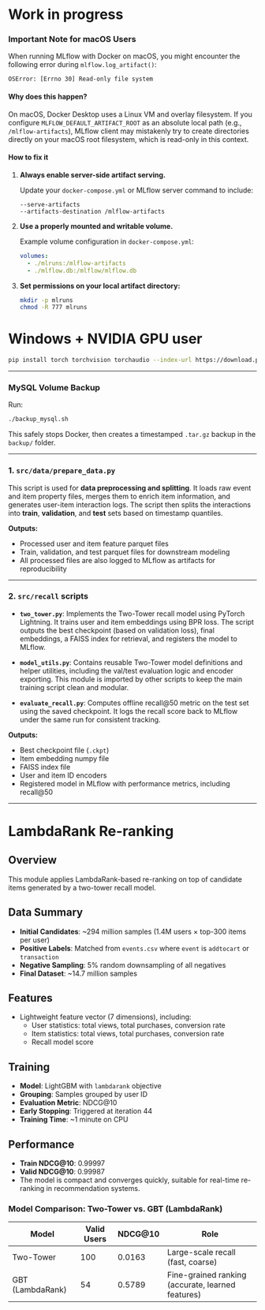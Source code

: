 # Work in progress
### Important Note for macOS Users

When running MLflow with Docker on macOS, you might encounter the following error during `mlflow.log_artifact()`:

```
OSError: [Errno 30] Read-only file system
```

#### Why does this happen?

On macOS, Docker Desktop uses a Linux VM and overlay filesystem. If you configure `MLFLOW_DEFAULT_ARTIFACT_ROOT` as an absolute local path (e.g., `/mlflow-artifacts`), MLflow client may mistakenly try to create directories directly on your macOS root filesystem, which is read-only in this context.

#### How to fix it 

1. **Always enable server-side artifact serving.**

   Update your `docker-compose.yml` or MLflow server command to include:

   ```
   --serve-artifacts
   --artifacts-destination /mlflow-artifacts
   ```

2. **Use a properly mounted and writable volume.**

   Example volume configuration in `docker-compose.yml`:

   ```yaml
   volumes:
     - ./mlruns:/mlflow-artifacts
     - ./mlflow.db:/mlflow/mlflow.db
   ```

3. **Set permissions on your local artifact directory:**

   ```bash
   mkdir -p mlruns
   chmod -R 777 mlruns
   ```

# Windows + NVIDIA GPU user

   ```bash
pip install torch torchvision torchaudio --index-url https://download.pytorch.org/whl/cu121
   ```

---

### MySQL Volume Backup

Run:

```bash
./backup_mysql.sh
```

This safely stops Docker, then creates a timestamped `.tar.gz` backup in the `backup/` folder.

---

### 1. `src/data/prepare_data.py`

This script is used for **data preprocessing and splitting**.
It loads raw event and item property files, merges them to enrich item information, and generates user-item interaction logs.
The script then splits the interactions into **train**, **validation**, and **test** sets based on timestamp quantiles.

**Outputs:**

* Processed user and item feature parquet files
* Train, validation, and test parquet files for downstream modeling
* All processed files are also logged to MLflow as artifacts for reproducibility

---

### 2. `src/recall` scripts

* **`two_tower.py`**: Implements the Two-Tower recall model using PyTorch Lightning. It trains user and item embeddings using BPR loss. The script outputs the best checkpoint (based on validation loss), final embeddings, a FAISS index for retrieval, and registers the model to MLflow.

* **`model_utils.py`**: Contains reusable Two-Tower model definitions and helper utilities, including the val/test evaluation logic and encoder exporting. This module is imported by other scripts to keep the main training script clean and modular.

* **`evaluate_recall.py`**: Computes offline recall\@50 metric on the test set using the saved checkpoint. It logs the recall score back to MLflow under the same run for consistent tracking.

**Outputs:**

* Best checkpoint file (`.ckpt`)
* Item embedding numpy file
* FAISS index file
* User and item ID encoders
* Registered model in MLflow with performance metrics, including recall\@50

---

# LambdaRank Re-ranking

## Overview

This module applies LambdaRank-based re-ranking on top of candidate items generated by a two-tower recall model.

## Data Summary

- **Initial Candidates**: ~294 million samples (1.4M users × top-300 items per user)
- **Positive Labels**: Matched from `events.csv` where `event` is `addtocart` or `transaction`
- **Negative Sampling**: 5% random downsampling of all negatives
- **Final Dataset**: ~14.7 million samples

## Features

- Lightweight feature vector (7 dimensions), including:
  - User statistics: total views, total purchases, conversion rate
  - Item statistics: total views, total purchases, conversion rate
  - Recall model score

## Training

- **Model**: LightGBM with `lambdarank` objective
- **Grouping**: Samples grouped by user ID
- **Evaluation Metric**: NDCG@10
- **Early Stopping**: Triggered at iteration 44
- **Training Time**: ~1 minute on CPU

## Performance

- **Train NDCG@10**: 0.99997
- **Valid NDCG@10**: 0.99987
- The model is compact and converges quickly, suitable for real-time re-ranking in recommendation systems.

### Model Comparison: Two-Tower vs. GBT (LambdaRank)

| Model           | Valid Users | NDCG@10  | Role                                 |
|----------------|-------------|----------|--------------------------------------|
| Two-Tower       | 100         | 0.0163   | Large-scale recall (fast, coarse)    |
| GBT (LambdaRank)| 54          | 0.5789   | Fine-grained ranking (accurate, learned features) |
